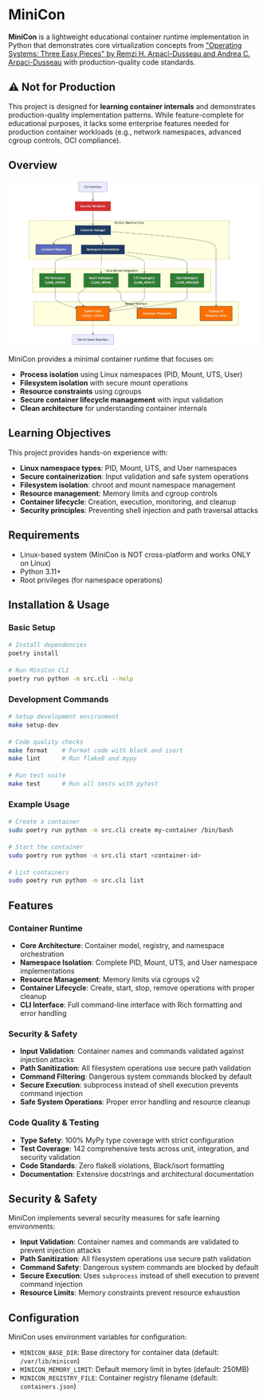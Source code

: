 # MiniCon

**MiniCon** is a lightweight educational container runtime implementation in Python that demonstrates core virtualization concepts from ["Operating Systems: Three Easy Pieces" by Remzi H. Arpaci-Dusseau and Andrea C. Arpaci-Dusseau](https://pages.cs.wisc.edu/~remzi/OSTEP/) with production-quality code standards.

## ⚠️ Not for Production

This project is designed for **learning container internals** and demonstrates production-quality implementation patterns. While feature-complete for educational purposes, it lacks some enterprise features needed for production container workloads (e.g., network namespaces, advanced cgroup controls, OCI compliance).

## Overview

![MiniCon Architecture](architecture.jpg)

MiniCon provides a minimal container runtime that focuses on:

- **Process isolation** using Linux namespaces (PID, Mount, UTS, User)
- **Filesystem isolation** with secure mount operations
- **Resource constraints** using cgroups
- **Secure container lifecycle management** with input validation
- **Clean architecture** for understanding container internals

## Learning Objectives

This project provides hands-on experience with:

- **Linux namespace types**: PID, Mount, UTS, and User namespaces
- **Secure containerization**: Input validation and safe system operations
- **Filesystem isolation**: chroot and mount namespace management
- **Resource management**: Memory limits and cgroup controls
- **Container lifecycle**: Creation, execution, monitoring, and cleanup
- **Security principles**: Preventing shell injection and path traversal attacks

## Requirements

- Linux-based system (MiniCon is NOT cross-platform and works ONLY on Linux)
- Python 3.11+
- Root privileges (for namespace operations)

## Installation & Usage

### Basic Setup

```bash
# Install dependencies
poetry install

# Run MiniCon CLI
poetry run python -m src.cli --help
```

### Development Commands

```bash
# Setup development environment
make setup-dev

# Code quality checks
make format    # Format code with black and isort
make lint      # Run flake8 and mypy

# Run test suite
make test      # Run all tests with pytest
```

### Example Usage

```bash
# Create a container
sudo poetry run python -m src.cli create my-container /bin/bash

# Start the container
sudo poetry run python -m src.cli start <container-id>

# List containers
sudo poetry run python -m src.cli list
```

## Features

### Container Runtime
- **Core Architecture**: Container model, registry, and namespace orchestration
- **Namespace Isolation**: Complete PID, Mount, UTS, and User namespace implementations
- **Resource Management**: Memory limits via cgroups v2
- **Container Lifecycle**: Create, start, stop, remove operations with proper cleanup
- **CLI Interface**: Full command-line interface with Rich formatting and error handling

### Security & Safety
- **Input Validation**: Container names and commands validated against injection attacks
- **Path Sanitization**: All filesystem operations use secure path validation
- **Command Filtering**: Dangerous system commands blocked by default
- **Secure Execution**: subprocess instead of shell execution prevents command injection
- **Safe System Operations**: Proper error handling and resource cleanup

### Code Quality & Testing
- **Type Safety**: 100% MyPy type coverage with strict configuration
- **Test Coverage**: 142 comprehensive tests across unit, integration, and security validation
- **Code Standards**: Zero flake8 violations, Black/isort formatting
- **Documentation**: Extensive docstrings and architectural documentation

## Security & Safety

MiniCon implements several security measures for safe learning environments:

- **Input Validation**: Container names and commands are validated to prevent injection attacks
- **Path Sanitization**: All filesystem operations use secure path validation
- **Command Safety**: Dangerous system commands are blocked by default
- **Secure Execution**: Uses `subprocess` instead of shell execution to prevent command injection
- **Resource Limits**: Memory constraints prevent resource exhaustion

## Configuration

MiniCon uses environment variables for configuration:

- `MINICON_BASE_DIR`: Base directory for container data (default: `/var/lib/minicon`)
- `MINICON_MEMORY_LIMIT`: Default memory limit in bytes (default: 250MB)
- `MINICON_REGISTRY_FILE`: Container registry filename (default: `containers.json`)
